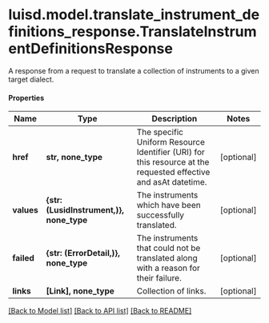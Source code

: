 # luisd.model.translate_instrument_definitions_response.TranslateInstrumentDefinitionsResponse

A response from a request to translate a collection of instruments to a given target dialect.

#### Properties
Name | Type | Description | Notes
------------ | ------------- | ------------- | -------------
**href** | **str, none_type** | The specific Uniform Resource Identifier (URI) for this resource at the requested effective and asAt datetime. | [optional] 
**values** | **{str: (LusidInstrument,)}, none_type** | The instruments which have been successfully translated. | [optional] 
**failed** | **{str: (ErrorDetail,)}, none_type** | The instruments that could not be translated along with a reason for their failure. | [optional] 
**links** | **[Link], none_type** | Collection of links. | [optional] 

[[Back to Model list]](../../README.md#documentation-for-models) [[Back to API list]](../../README.md#documentation-for-api-endpoints) [[Back to README]](../../README.md)

